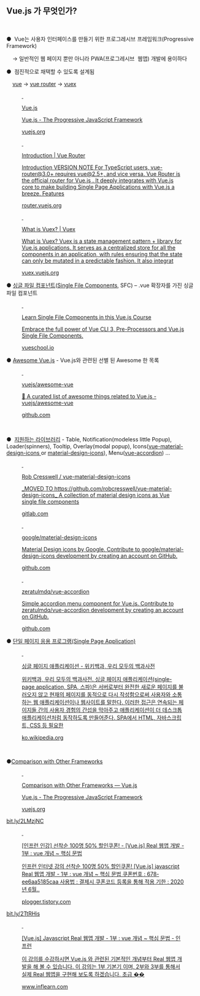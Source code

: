 <h2 data-ke-size="size26">Vue.js 가 무엇인가?</h2>
<p>&nbsp;</p>
<p>
  <span><span>●&nbsp; </span></span><span>Vue</span><span>는 사용자 </span
  ><span>인터페이스를 만들기 위한&nbsp;</span><span>프로그레시브</span
  ><span> </span><span>프레임워크</span><span>(</span><span>Progressive </span
  ><span>Framework) </span>
</p>
<p>
  <span><span>&nbsp;</span></span
  ><span><span> &nbsp; </span></span><span>&rarr;</span><span> </span
  ><span>일반적인 웹 페이지 뿐만 아니라 </span><span>PWA(</span
  ><span>프로그레시브</span><span> </span><span><span>&nbsp;</span></span
  ><span>웹앱</span><span>)</span><span> </span><span>개발</span><span>에</span
  ><span> </span><span>용이하다</span>
</p>
<p>
  <span><span>●&nbsp; </span></span><span>점진적으로 </span
  ><span>채택할 수 있도록 </span><span>설계됨</span>
</p>
<p>
  <span
    ><span><span>&nbsp;</span></span
    ><span><span> &nbsp; </span></span
    ><span><a href="https://vuejs.org/index.html">vue</a></span
    ><span> </span><span>-&gt; </span
    ><span><a href="https://router.vuejs.org/">vue</a></span
    ><span><a href="https://router.vuejs.org/"> router</a></span
    ><span> -&gt; </span
    ><span><a href="https://vuex.vuejs.org/">vuex</a></span></span
  >
</p>
<figure
  id="og_1581924356110"
  contenteditable="false"
  data-ke-type="opengraph"
  data-og-type="article"
  data-og-title="Vue.js"
  data-og-description="Vue.js - The Progressive JavaScript Framework"
  data-og-host="vuejs.org"
  data-og-source-url="https://vuejs.org/index.html"
  data-og-url="https://vuejs.org/index.html"
  data-og-image="https://scrap.kakaocdn.net/dn/dKO4nT/hyEYpSX2pk/hKubj7vAws4x1rQqIZTIck/img.png?width=400&amp;height=400&amp;face=0_0_400_400,https://scrap.kakaocdn.net/dn/ZjBiS/hyEYpek7p5/ExKUBb5KMJCKQfw2bFrVZ1/img.png?width=400&amp;height=400&amp;face=0_0_400_400,https://scrap.kakaocdn.net/dn/AKbLE/hyEYkRE0xV/WOPfymC1nEnJUvWniGjzNk/img.png?width=400&amp;height=400&amp;face=0_0_400_400"
>
  <a
    href="https://vuejs.org/index.html"
    target="_blank"
    rel="noopener"
    data-source-url="https://vuejs.org/index.html"
  >
    <div
      class="og-image"
      style="
        background-image: url('https://scrap.kakaocdn.net/dn/dKO4nT/hyEYpSX2pk/hKubj7vAws4x1rQqIZTIck/img.png?width=400&amp;height=400&amp;face=0_0_400_400,https://scrap.kakaocdn.net/dn/ZjBiS/hyEYpek7p5/ExKUBb5KMJCKQfw2bFrVZ1/img.png?width=400&amp;height=400&amp;face=0_0_400_400,https://scrap.kakaocdn.net/dn/AKbLE/hyEYkRE0xV/WOPfymC1nEnJUvWniGjzNk/img.png?width=400&amp;height=400&amp;face=0_0_400_400');
      "
    >
      &nbsp;
    </div>
    <div class="og-text">
      <p class="og-title">Vue.js</p>
      <p class="og-desc">Vue.js - The Progressive JavaScript Framework</p>
      <p class="og-host">vuejs.org</p>
    </div>
  </a>
</figure>
<figure
  id="og_1581924346163"
  contenteditable="false"
  data-ke-type="opengraph"
  data-og-type="website"
  data-og-title="Introduction | Vue Router"
  data-og-description="Introduction VERSION NOTE For TypeScript users, vue-router@3.0+ requires vue@2.5+, and vice versa. Vue Router is the official router for Vue.js . It deeply integrates with Vue.js core to make building Single Page Applications with Vue.js a breeze. Features"
  data-og-host="router.vuejs.org"
  data-og-source-url="https://router.vuejs.org/"
  data-og-url="https://router.vuejs.org/"
  data-og-image=""
>
  <a
    href="https://router.vuejs.org/"
    target="_blank"
    rel="noopener"
    data-source-url="https://router.vuejs.org/"
  >
    <div class="og-image" style="background-image: url();">&nbsp;</div>
    <div class="og-text">
      <p class="og-title">Introduction | Vue Router</p>
      <p class="og-desc">
        Introduction VERSION NOTE For TypeScript users, vue-router@3.0+ requires
        vue@2.5+, and vice versa. Vue Router is the official router for Vue.js .
        It deeply integrates with Vue.js core to make building Single Page
        Applications with Vue.js a breeze. Features
      </p>
      <p class="og-host">router.vuejs.org</p>
    </div>
  </a>
</figure>
<figure
  id="og_1581924332039"
  contenteditable="false"
  data-ke-type="opengraph"
  data-og-type="website"
  data-og-title="What is Vuex? | Vuex"
  data-og-description="What is Vuex? Vuex is a state management pattern + library for Vue.js applications. It serves as a centralized store for all the components in an application, with rules ensuring that the state can only be mutated in a predictable fashion. It also integrat"
  data-og-host="vuex.vuejs.org"
  data-og-source-url="https://vuex.vuejs.org/"
  data-og-url="https://vuex.vuejs.org/"
  data-og-image="https://scrap.kakaocdn.net/dn/KInBi/hyEYtOCeKT/0rw2KET7IlKgyNszsvubbK/img.png?width=1280&amp;height=866&amp;face=0_0_1280_866,https://scrap.kakaocdn.net/dn/MTJwV/hyEYnt4LdZ/3AOkMkeAkgc1FOq42rXL8K/img.png?width=701&amp;height=551&amp;face=0_0_701_551,https://scrap.kakaocdn.net/dn/bfIY8h/hyEYsoCBpq/3o8usi9IfNekRbRgulZupK/img.png?width=640&amp;height=360&amp;face=0_0_640_360"
>
  <a
    href="https://vuex.vuejs.org/"
    target="_blank"
    rel="noopener"
    data-source-url="https://vuex.vuejs.org/"
  >
    <div
      class="og-image"
      style="
        background-image: url('https://scrap.kakaocdn.net/dn/KInBi/hyEYtOCeKT/0rw2KET7IlKgyNszsvubbK/img.png?width=1280&amp;height=866&amp;face=0_0_1280_866,https://scrap.kakaocdn.net/dn/MTJwV/hyEYnt4LdZ/3AOkMkeAkgc1FOq42rXL8K/img.png?width=701&amp;height=551&amp;face=0_0_701_551,https://scrap.kakaocdn.net/dn/bfIY8h/hyEYsoCBpq/3o8usi9IfNekRbRgulZupK/img.png?width=640&amp;height=360&amp;face=0_0_640_360');
      "
    >
      &nbsp;
    </div>
    <div class="og-text">
      <p class="og-title">What is Vuex? | Vuex</p>
      <p class="og-desc">
        What is Vuex? Vuex is a state management pattern + library for Vue.js
        applications. It serves as a centralized store for all the components in
        an application, with rules ensuring that the state can only be mutated
        in a predictable fashion. It also integrat
      </p>
      <p class="og-host">vuex.vuejs.org</p>
    </div>
  </a>
</figure>
<p>
  <span><span>● </span></span
  ><span
    ><a href="https://kr.vuejs.org/v2/guide/single-file-components.html"
      >싱글</a
    ></span
  ><span
    ><a href="https://kr.vuejs.org/v2/guide/single-file-components.html">
      파일 컴포넌트</a
    ></span
  ><span>(</span
  ><span
    ><a href="https://vueschool.io/courses/vuejs-single-file-components"
      >Single File
    </a></span
  ><span
    ><a href="https://vueschool.io/courses/vuejs-single-file-components"
      >Components</a
    ></span
  ><span>, SFC)</span><span> </span><span>&ndash; </span><span>.</span
  ><span>vue</span><span>&nbsp;</span><span>확장자를</span
  ><span> 가진&nbsp;</span><span>싱글</span><span> 파일 </span
  ><span>컴포넌트</span>
</p>
<figure
  id="og_1581924393352"
  contenteditable="false"
  data-ke-type="opengraph"
  data-og-type="website"
  data-og-title="Learn Single File Components in this Vue.js Course"
  data-og-description="Embrace the full power of Vue CLI 3, Pre-Processors and Vue.js Single File Components."
  data-og-host="vueschool.io"
  data-og-source-url="https://vueschool.io/courses/vuejs-single-file-components"
  data-og-url="https://vueschool.io/courses/vuejs-single-file-components"
  data-og-image="https://scrap.kakaocdn.net/dn/0Zw2c/hyEYhgllXs/YvOBxbNYUGBNZjb77LQ5A0/img.jpg?width=1024&amp;height=512&amp;face=0_0_1024_512,https://scrap.kakaocdn.net/dn/dkbwgS/hyEYufGQcg/lkO1zNsYLJU63KEqcQewC0/img.jpg?width=1024&amp;height=512&amp;face=0_0_1024_512,https://scrap.kakaocdn.net/dn/bJGGcN/hyEYvlmpQb/OJflpqDiqekyYvQFKg40lK/img.jpg?width=960&amp;height=1053&amp;face=273_333_606_698"
>
  <a
    href="https://vueschool.io/courses/vuejs-single-file-components"
    target="_blank"
    rel="noopener"
    data-source-url="https://vueschool.io/courses/vuejs-single-file-components"
  >
    <div
      class="og-image"
      style="
        background-image: url('https://scrap.kakaocdn.net/dn/0Zw2c/hyEYhgllXs/YvOBxbNYUGBNZjb77LQ5A0/img.jpg?width=1024&amp;height=512&amp;face=0_0_1024_512,https://scrap.kakaocdn.net/dn/dkbwgS/hyEYufGQcg/lkO1zNsYLJU63KEqcQewC0/img.jpg?width=1024&amp;height=512&amp;face=0_0_1024_512,https://scrap.kakaocdn.net/dn/bJGGcN/hyEYvlmpQb/OJflpqDiqekyYvQFKg40lK/img.jpg?width=960&amp;height=1053&amp;face=273_333_606_698');
      "
    >
      &nbsp;
    </div>
    <div class="og-text">
      <p class="og-title">Learn Single File Components in this Vue.js Course</p>
      <p class="og-desc">
        Embrace the full power of Vue CLI 3, Pre-Processors and Vue.js Single
        File Components.
      </p>
      <p class="og-host">vueschool.io</p>
    </div>
  </a>
</figure>
<p>
  <span><span>● </span></span
  ><span><a href="https://github.com/vuejs/awesome-vue">Awesome </a></span
  ><span><a href="https://github.com/vuejs/awesome-vue">Vue.js</a></span
  ><span> - Vue.js</span><span>와 관련된 </span><span>선별 </span
  ><span>된 </span><span>Awesome </span><span>한 목록</span>
</p>
<figure
  id="og_1581924447266"
  contenteditable="false"
  data-ke-type="opengraph"
  data-og-type="object"
  data-og-title="vuejs/awesome-vue"
  data-og-description="🎉 A curated list of awesome things related to Vue.js - vuejs/awesome-vue"
  data-og-host="github.com"
  data-og-source-url="https://github.com/vuejs/awesome-vue"
  data-og-url="https://github.com/vuejs/awesome-vue"
  data-og-image="https://scrap.kakaocdn.net/dn/bsnKz2/hyEYqdgmro/6kVk1dd2KrKtk5cdKBU4RK/img.png?width=200&amp;height=200&amp;face=0_0_200_200"
>
  <a
    href="https://github.com/vuejs/awesome-vue"
    target="_blank"
    rel="noopener"
    data-source-url="https://github.com/vuejs/awesome-vue"
  >
    <div
      class="og-image"
      style="
        background-image: url('https://scrap.kakaocdn.net/dn/bsnKz2/hyEYqdgmro/6kVk1dd2KrKtk5cdKBU4RK/img.png?width=200&amp;height=200&amp;face=0_0_200_200');
      "
    >
      &nbsp;
    </div>
    <div class="og-text">
      <p class="og-title">vuejs/awesome-vue</p>
      <p class="og-desc">
        🎉 A curated list of awesome things related to Vue.js -
        vuejs/awesome-vue
      </p>
      <p class="og-host">github.com</p>
    </div>
  </a>
</figure>
<p>&nbsp;</p>
<p>
  <span><span>● &nbsp;</span></span
  ><span
    ><a href="https://github.com/vuejs/awesome-vue"
      >지원하는 라이브러리</a
    ></span
  ><span> - </span
  ><span
    >Table, Notification(modeless little Popup), Loader(spinners), Tooltip,
    Overlay(modal popup), Icons(</span
  ><span
    ><a href="https://gitlab.com/robcresswell/vue-material-design-icons"
      >vue</a
    ></span
  ><span
    ><a href="https://gitlab.com/robcresswell/vue-material-design-icons"
      >-material-design-icons
    </a></span
  ><span>or </span
  ><span
    ><a href="https://github.com/google/material-design-icons"
      >material-design-icons</a
    ></span
  ><span>), Menu(</span
  ><span><a href="https://github.com/zeratulmdq/vue-accordion">vue</a></span
  ><span
    ><a href="https://github.com/zeratulmdq/vue-accordion">-accordion</a></span
  ><span>) &hellip;</span>
</p>
<figure
  id="og_1581924575328"
  contenteditable="false"
  data-ke-type="opengraph"
  data-og-type="object"
  data-og-title="Rob Cresswell / vue-material-design-icons"
  data-og-description="_MOVED TO https://github.com/robcresswell/vue-material-design-icons_ A collection of material design icons as Vue single file components"
  data-og-host="gitlab.com"
  data-og-source-url="https://gitlab.com/robcresswell/vue-material-design-icons"
  data-og-url="https://gitlab.com/robcresswell/vue-material-design-icons"
  data-og-image="https://scrap.kakaocdn.net/dn/why7V/hyEYos0ie3/9kkXTupHzdDepcv3Sp6E9K/img.png?width=128&amp;height=128&amp;face=0_0_128_128,https://scrap.kakaocdn.net/dn/bmaqh0/hyEYs3euOq/vkYMozT76RVBjC3sTGunq1/img.png?width=128&amp;height=128&amp;face=0_0_128_128"
>
  <a
    href="https://gitlab.com/robcresswell/vue-material-design-icons"
    target="_blank"
    rel="noopener"
    data-source-url="https://gitlab.com/robcresswell/vue-material-design-icons"
  >
    <div
      class="og-image"
      style="
        background-image: url('https://scrap.kakaocdn.net/dn/why7V/hyEYos0ie3/9kkXTupHzdDepcv3Sp6E9K/img.png?width=128&amp;height=128&amp;face=0_0_128_128,https://scrap.kakaocdn.net/dn/bmaqh0/hyEYs3euOq/vkYMozT76RVBjC3sTGunq1/img.png?width=128&amp;height=128&amp;face=0_0_128_128');
      "
    >
      &nbsp;
    </div>
    <div class="og-text">
      <p class="og-title">Rob Cresswell / vue-material-design-icons</p>
      <p class="og-desc">
        _MOVED TO https://github.com/robcresswell/vue-material-design-icons_ A
        collection of material design icons as Vue single file components
      </p>
      <p class="og-host">gitlab.com</p>
    </div>
  </a>
</figure>
<figure
  id="og_1581924572652"
  contenteditable="false"
  data-ke-type="opengraph"
  data-og-type="object"
  data-og-title="google/material-design-icons"
  data-og-description="Material Design icons by Google. Contribute to google/material-design-icons development by creating an account on GitHub."
  data-og-host="github.com"
  data-og-source-url="https://github.com/google/material-design-icons"
  data-og-url="https://github.com/google/material-design-icons"
  data-og-image="https://scrap.kakaocdn.net/dn/dmADeC/hyEYilZXFD/HIfaIFRuxhhWLKJb5wExz0/img.png?width=400&amp;height=400&amp;face=0_0_400_400"
>
  <a
    href="https://github.com/google/material-design-icons"
    target="_blank"
    rel="noopener"
    data-source-url="https://github.com/google/material-design-icons"
  >
    <div
      class="og-image"
      style="
        background-image: url('https://scrap.kakaocdn.net/dn/dmADeC/hyEYilZXFD/HIfaIFRuxhhWLKJb5wExz0/img.png?width=400&amp;height=400&amp;face=0_0_400_400');
      "
    >
      &nbsp;
    </div>
    <div class="og-text">
      <p class="og-title">google/material-design-icons</p>
      <p class="og-desc">
        Material Design icons by Google. Contribute to
        google/material-design-icons development by creating an account on
        GitHub.
      </p>
      <p class="og-host">github.com</p>
    </div>
  </a>
</figure>
<figure
  id="og_1581924569182"
  contenteditable="false"
  data-ke-type="opengraph"
  data-og-type="object"
  data-og-title="zeratulmdq/vue-accordion"
  data-og-description="Simple accordion menu component for Vue.js. Contribute to zeratulmdq/vue-accordion development by creating an account on GitHub."
  data-og-host="github.com"
  data-og-source-url="https://github.com/zeratulmdq/vue-accordion"
  data-og-url="https://github.com/zeratulmdq/vue-accordion"
  data-og-image="https://scrap.kakaocdn.net/dn/mpaP6/hyEYqdgAlO/aj3rGJkDxp3Bd3BeTixxwK/img.jpg?width=400&amp;height=400&amp;face=0_0_400_400"
>
  <a
    href="https://github.com/zeratulmdq/vue-accordion"
    target="_blank"
    rel="noopener"
    data-source-url="https://github.com/zeratulmdq/vue-accordion"
  >
    <div
      class="og-image"
      style="
        background-image: url('https://scrap.kakaocdn.net/dn/mpaP6/hyEYqdgAlO/aj3rGJkDxp3Bd3BeTixxwK/img.jpg?width=400&amp;height=400&amp;face=0_0_400_400');
      "
    >
      &nbsp;
    </div>
    <div class="og-text">
      <p class="og-title">zeratulmdq/vue-accordion</p>
      <p class="og-desc">
        Simple accordion menu component for Vue.js. Contribute to
        zeratulmdq/vue-accordion development by creating an account on GitHub.
      </p>
      <p class="og-host">github.com</p>
    </div>
  </a>
</figure>
<p>
  <span
    ><span
      >●
      <span
        ><a
          href="https://ko.wikipedia.org/wiki/%EC%8B%B1%EA%B8%80_%ED%8E%98%EC%9D%B4%EC%A7%80_%EC%95%A0%ED%94%8C%EB%A6%AC%EC%BC%80%EC%9D%B4%EC%85%98"
          >단일 페이지 응용 프로그램</a
        ></span
      ><span
        ><a
          href="https://ko.wikipedia.org/wiki/%EC%8B%B1%EA%B8%80_%ED%8E%98%EC%9D%B4%EC%A7%80_%EC%95%A0%ED%94%8C%EB%A6%AC%EC%BC%80%EC%9D%B4%EC%85%98"
          >(Single Page Application)</a
        ></span
      ></span
    ></span
  >
</p>
<figure
  id="og_1581924628050"
  contenteditable="false"
  data-ke-type="opengraph"
  data-og-type="website"
  data-og-title="싱글 페이지 애플리케이션 - 위키백과, 우리 모두의 백과사전"
  data-og-description="위키백과, 우리 모두의 백과사전. 싱글 페이지 애플리케이션(single-page application, SPA, 스파)은 서버로부터 완전한 새로운 페이지를 불러오지 않고 현재의 페이지를 동적으로 다시 작성함으로써 사용자와 소통하는 웹 애플리케이션이나 웹사이트를 말한다. 이러한 접근은 연속되는 페이지들 간의 사용자 경험의 간섭을 막아주고 애플리케이션이 더 데스크톱 애플리케이션처럼 동작하도록 만들어준다. SPA에서 HTML, 자바스크립트, CSS 등 필요한 "
  data-og-host="ko.wikipedia.org"
  data-og-source-url="https://ko.wikipedia.org/wiki/%EC%8B%B1%EA%B8%80_%ED%8E%98%EC%9D%B4%EC%A7%80_%EC%95%A0%ED%94%8C%EB%A6%AC%EC%BC%80%EC%9D%B4%EC%85%98"
  data-og-url="https://ko.wikipedia.org/wiki/%EC%8B%B1%EA%B8%80_%ED%8E%98%EC%9D%B4%EC%A7%80_%EC%95%A0%ED%94%8C%EB%A6%AC%EC%BC%80%EC%9D%B4%EC%85%98"
  data-og-image=""
>
  <a
    href="https://ko.wikipedia.org/wiki/%EC%8B%B1%EA%B8%80_%ED%8E%98%EC%9D%B4%EC%A7%80_%EC%95%A0%ED%94%8C%EB%A6%AC%EC%BC%80%EC%9D%B4%EC%85%98"
    target="_blank"
    rel="noopener"
    data-source-url="https://ko.wikipedia.org/wiki/%EC%8B%B1%EA%B8%80_%ED%8E%98%EC%9D%B4%EC%A7%80_%EC%95%A0%ED%94%8C%EB%A6%AC%EC%BC%80%EC%9D%B4%EC%85%98"
  >
    <div class="og-image" style="background-image: url();">&nbsp;</div>
    <div class="og-text">
      <p class="og-title">
        싱글 페이지 애플리케이션 - 위키백과, 우리 모두의 백과사전
      </p>
      <p class="og-desc">
        위키백과, 우리 모두의 백과사전. 싱글 페이지 애플리케이션(single-page
        application, SPA, 스파)은 서버로부터 완전한 새로운 페이지를 불러오지
        않고 현재의 페이지를 동적으로 다시 작성함으로써 사용자와 소통하는 웹
        애플리케이션이나 웹사이트를 말한다. 이러한 접근은 연속되는 페이지들 간의
        사용자 경험의 간섭을 막아주고 애플리케이션이 더 데스크톱
        애플리케이션처럼 동작하도록 만들어준다. SPA에서 HTML, 자바스크립트, CSS
        등 필요한
      </p>
      <p class="og-host">ko.wikipedia.org</p>
    </div>
  </a>
</figure>
<p>&nbsp;</p>
<p>
  <span><span>●</span></span
  ><span
    ><a href="https://vuejs.org/v2/guide/comparison.html"
      >Comparison with Other Frameworks</a
    ></span
  >
</p>
<figure
  id="og_1581924656178"
  contenteditable="false"
  data-ke-type="opengraph"
  data-og-type="article"
  data-og-title="Comparison with Other Frameworks &mdash; Vue.js"
  data-og-description="Vue.js - The Progressive JavaScript Framework"
  data-og-host="vuejs.org"
  data-og-source-url="https://vuejs.org/v2/guide/comparison.html"
  data-og-url="https://vuejs.org/v2/guide/comparison.html"
  data-og-image="https://scrap.kakaocdn.net/dn/taPmi/hyEYtuiHrq/brEpfFPGL2eCSsV9V5LOH1/img.png?width=400&amp;height=400&amp;face=0_0_400_400,https://scrap.kakaocdn.net/dn/eQQfZ/hyEYpelu5y/rOPupxUdoUl68zkwZerjWk/img.png?width=400&amp;height=400&amp;face=0_0_400_400"
>
  <a
    href="https://vuejs.org/v2/guide/comparison.html"
    target="_blank"
    rel="noopener"
    data-source-url="https://vuejs.org/v2/guide/comparison.html"
  >
    <div
      class="og-image"
      style="
        background-image: url('https://scrap.kakaocdn.net/dn/taPmi/hyEYtuiHrq/brEpfFPGL2eCSsV9V5LOH1/img.png?width=400&amp;height=400&amp;face=0_0_400_400,https://scrap.kakaocdn.net/dn/eQQfZ/hyEYpelu5y/rOPupxUdoUl68zkwZerjWk/img.png?width=400&amp;height=400&amp;face=0_0_400_400');
      "
    >
      &nbsp;
    </div>
    <div class="og-text">
      <p class="og-title">Comparison with Other Frameworks &mdash; Vue.js</p>
      <p class="og-desc">Vue.js - The Progressive JavaScript Framework</p>
      <p class="og-host">vuejs.org</p>
    </div>
  </a>
</figure>
<p>
  <a href="https://bit.ly/2LMzjNC" target="_blank" rel="noopener"
    >bit.ly/2LMzjNC</a
  >
</p>
<figure
  id="og_1590123361077"
  contenteditable="false"
  data-ke-type="opengraph"
  data-og-type="article"
  data-og-title="[인프런 인강] 선착순 100명 50% 할인쿠폰! - [Vue.js] Real 웹앱 개발 - 1부 : vue 개념 ~ 핵심 문법"
  data-og-description="인프런 인터넷 강의 선착순 100명 50% 할인쿠폰! [Vue.js] javascript Real 웹앱 개발 - 1부 : vue 개념 ~ 핵심 문법 쿠폰번호 : 678-ee6aa5185caa 사용법 : 결제시 쿠폰코드 등록을 통해 적용 기한 : 2020년 6월.."
  data-og-host="plogger.tistory.com"
  data-og-source-url="https://bit.ly/2LMzjNC"
  data-og-url="https://plogger.tistory.com/entry/%EC%9D%B8%EA%B0%95-%EC%84%A0%EC%B0%A9%EC%88%9C-100%EB%AA%85-50-%ED%95%A0%EC%9D%B8%EC%BF%A0%ED%8F%B0-Vuejs-Real-%EC%9B%B9%EC%95%B1-%EA%B0%9C%EB%B0%9C-1%EB%B6%80-vue-%EA%B0%9C%EB%85%90-%ED%95%B5%EC%8B%AC-%EB%AC%B8%EB%B2%95"
  data-og-image="https://scrap.kakaocdn.net/dn/dbKvBM/hyF8GstrTp/IOqDslrHW0K1O8D2SBUWd0/img.png?width=590&amp;height=412&amp;face=0_0_590_412,https://scrap.kakaocdn.net/dn/bCXvWe/hyF8QhxOHs/1XKwEtvJ54SrkQCLSyAKEK/img.png?width=590&amp;height=412&amp;face=0_0_590_412"
>
  <a
    href="https://bit.ly/2LMzjNC"
    target="_blank"
    rel="noopener"
    data-source-url="https://bit.ly/2LMzjNC"
  >
    <div
      class="og-image"
      style="
        background-image: url('https://scrap.kakaocdn.net/dn/dbKvBM/hyF8GstrTp/IOqDslrHW0K1O8D2SBUWd0/img.png?width=590&amp;height=412&amp;face=0_0_590_412,https://scrap.kakaocdn.net/dn/bCXvWe/hyF8QhxOHs/1XKwEtvJ54SrkQCLSyAKEK/img.png?width=590&amp;height=412&amp;face=0_0_590_412');
      "
    >
      &nbsp;
    </div>
    <div class="og-text">
      <p class="og-title">
        [인프런 인강] 선착순 100명 50% 할인쿠폰! - [Vue.js] Real 웹앱 개발 - 1부
        : vue 개념 ~ 핵심 문법
      </p>
      <p class="og-desc">
        인프런 인터넷 강의 선착순 100명 50% 할인쿠폰! [Vue.js] javascript Real
        웹앱 개발 - 1부 : vue 개념 ~ 핵심 문법 쿠폰번호 : 678-ee6aa5185caa
        사용법 : 결제시 쿠폰코드 등록을 통해 적용 기한 : 2020년 6월..
      </p>
      <p class="og-host">plogger.tistory.com</p>
    </div>
  </a>
</figure>
<p>
  <a href="https://bit.ly/2TtRHis" target="_blank" rel="noopener"
    >bit.ly/2TtRHis</a
  >
</p>
<figure
  id="og_1590123366400"
  contenteditable="false"
  data-ke-type="opengraph"
  data-og-type="website"
  data-og-title="[Vue.js] Javascript Real 웹앱 개발 - 1부 : vue 개념 ~ 핵심 문법 - 인프런"
  data-og-description="이 강의를 수강하시면 Vue.js 와 관련된 기본적인 개념부터 Real 웹앱 개발을 해 볼 수 있습니다. 이 강의는 1부 기본기 이며, 2부와 3부를 통해서 실제 Real 웹앱을 구현해 보도록 하겠습니다. 초급 ��"
  data-og-host="www.inflearn.com"
  data-og-source-url="https://bit.ly/2TtRHis"
  data-og-url="https://www.inflearn.com/course/real-%EC%9B%B9%EC%95%B1-%EA%B0%9C%EB%B0%9C-vuejs-1%EB%B6%80"
  data-og-image="https://scrap.kakaocdn.net/dn/bhFYIQ/hyF8QPofAM/rtudjy9QUFYBjzEKSKYEj0/img.png?width=768&amp;height=500&amp;face=0_0_768_500,https://scrap.kakaocdn.net/dn/cEV3zv/hyF8DvJL5X/GsLzvkh1PRa0iB2mHmcq1k/img.png?width=768&amp;height=500&amp;face=0_0_768_500,https://scrap.kakaocdn.net/dn/jpJcM/hyF8QaMKUO/Ki8beZaAJmHzo8MEVrYyn1/img.png?width=1907&amp;height=927&amp;face=0_0_1907_927"
>
  <a
    href="https://bit.ly/2TtRHis"
    target="_blank"
    rel="noopener"
    data-source-url="https://bit.ly/2TtRHis"
  >
    <div
      class="og-image"
      style="
        background-image: url('https://scrap.kakaocdn.net/dn/bhFYIQ/hyF8QPofAM/rtudjy9QUFYBjzEKSKYEj0/img.png?width=768&amp;height=500&amp;face=0_0_768_500,https://scrap.kakaocdn.net/dn/cEV3zv/hyF8DvJL5X/GsLzvkh1PRa0iB2mHmcq1k/img.png?width=768&amp;height=500&amp;face=0_0_768_500,https://scrap.kakaocdn.net/dn/jpJcM/hyF8QaMKUO/Ki8beZaAJmHzo8MEVrYyn1/img.png?width=1907&amp;height=927&amp;face=0_0_1907_927');
      "
    >
      &nbsp;
    </div>
    <div class="og-text">
      <p class="og-title">
        [Vue.js] Javascript Real 웹앱 개발 - 1부 : vue 개념 ~ 핵심 문법 - 인프런
      </p>
      <p class="og-desc">
        이 강의를 수강하시면 Vue.js 와 관련된 기본적인 개념부터 Real 웹앱 개발을
        해 볼 수 있습니다. 이 강의는 1부 기본기 이며, 2부와 3부를 통해서 실제
        Real 웹앱을 구현해 보도록 하겠습니다. 초급 ��
      </p>
      <p class="og-host">www.inflearn.com</p>
    </div>
  </a>
</figure>
<p>&nbsp;</p>
